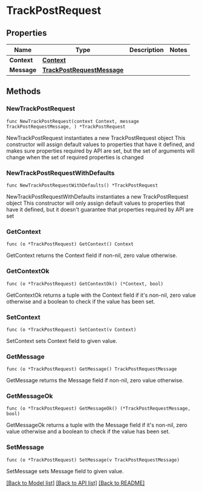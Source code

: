# TrackPostRequest

## Properties

Name | Type | Description | Notes
------------ | ------------- | ------------- | -------------
**Context** | [**Context**](Context.md) |  | 
**Message** | [**TrackPostRequestMessage**](TrackPostRequestMessage.md) |  | 

## Methods

### NewTrackPostRequest

`func NewTrackPostRequest(context Context, message TrackPostRequestMessage, ) *TrackPostRequest`

NewTrackPostRequest instantiates a new TrackPostRequest object
This constructor will assign default values to properties that have it defined,
and makes sure properties required by API are set, but the set of arguments
will change when the set of required properties is changed

### NewTrackPostRequestWithDefaults

`func NewTrackPostRequestWithDefaults() *TrackPostRequest`

NewTrackPostRequestWithDefaults instantiates a new TrackPostRequest object
This constructor will only assign default values to properties that have it defined,
but it doesn't guarantee that properties required by API are set

### GetContext

`func (o *TrackPostRequest) GetContext() Context`

GetContext returns the Context field if non-nil, zero value otherwise.

### GetContextOk

`func (o *TrackPostRequest) GetContextOk() (*Context, bool)`

GetContextOk returns a tuple with the Context field if it's non-nil, zero value otherwise
and a boolean to check if the value has been set.

### SetContext

`func (o *TrackPostRequest) SetContext(v Context)`

SetContext sets Context field to given value.


### GetMessage

`func (o *TrackPostRequest) GetMessage() TrackPostRequestMessage`

GetMessage returns the Message field if non-nil, zero value otherwise.

### GetMessageOk

`func (o *TrackPostRequest) GetMessageOk() (*TrackPostRequestMessage, bool)`

GetMessageOk returns a tuple with the Message field if it's non-nil, zero value otherwise
and a boolean to check if the value has been set.

### SetMessage

`func (o *TrackPostRequest) SetMessage(v TrackPostRequestMessage)`

SetMessage sets Message field to given value.



[[Back to Model list]](../README.md#documentation-for-models) [[Back to API list]](../README.md#documentation-for-api-endpoints) [[Back to README]](../README.md)


